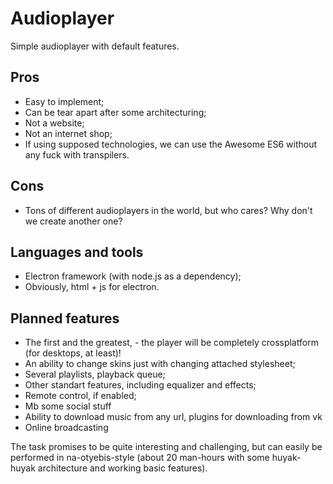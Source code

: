 # Audioplayer

Simple audioplayer with default features.

## Pros

- Easy to implement;
- Can be tear apart after some architecturing;
- Not a website;
- Not an internet shop;
- If using supposed technologies, we can use the Awesome ES6 without any fuck with transpilers.

## Cons

- Tons of different audioplayers in the world, but who cares? Why don't we create another one?

## Languages and tools

- Electron framework (with node.js as a dependency);
- Obviously, html + js for electron.

## Planned features

- The first and the greatest, - the player will be completely crossplatform (for desktops, at least)!
- An ability to change skins just with changing attached stylesheet;
- Several playlists, playback queue;
- Other standart features, including equalizer and effects;
- Remote control, if enabled;
- Mb some social stuff
- Ability to download music from any url, plugins for downloading from vk
- Online broadcasting

The task promises to be quite interesting and challenging, but can easily be performed in na-otyebis-style
(about 20 man-hours with some huyak-huyak architecture and working basic features).
